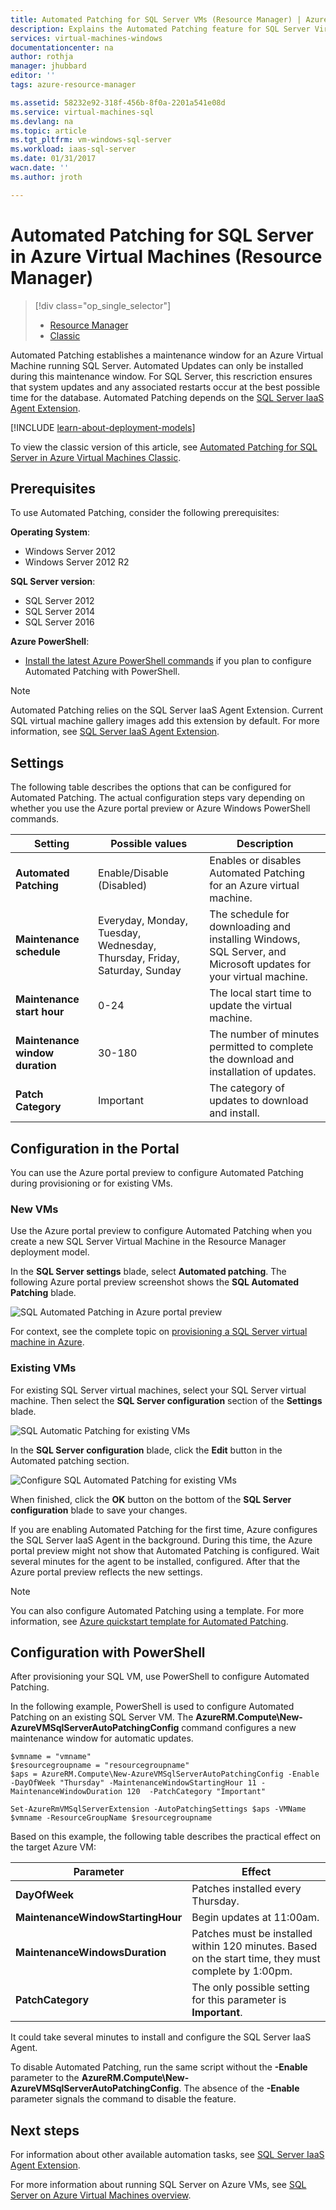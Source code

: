 ```yaml
---
title: Automated Patching for SQL Server VMs (Resource Manager) | Azure
description: Explains the Automated Patching feature for SQL Server Virtual Machines running in Azure using Resource Manager.
services: virtual-machines-windows
documentationcenter: na
author: rothja
manager: jhubbard
editor: ''
tags: azure-resource-manager

ms.assetid: 58232e92-318f-456b-8f0a-2201a541e08d
ms.service: virtual-machines-sql
ms.devlang: na
ms.topic: article
ms.tgt_pltfrm: vm-windows-sql-server
ms.workload: iaas-sql-server
ms.date: 01/31/2017
wacn.date: ''
ms.author: jroth

---
```

# Automated Patching for SQL Server in Azure Virtual Machines (Resource Manager)
> [!div class="op_single_selector"]
> * [Resource Manager](virtual-machines-windows-sql-automated-patching.md)
> * [Classic](../sqlclassic/virtual-machines-windows-classic-sql-automated-patching.md)
> 
> 

Automated Patching establishes a maintenance window for an Azure Virtual Machine running SQL Server. Automated Updates can only be installed during this maintenance window. For SQL Server, this rescriction ensures that system updates and any associated restarts occur at the best possible time for the database. Automated Patching depends on the [SQL Server IaaS Agent Extension](virtual-machines-windows-sql-server-agent-extension.md).

[!INCLUDE [learn-about-deployment-models](../../../../includes/learn-about-deployment-models-rm-include.md)]

To view the classic version of this article, see [Automated Patching for SQL Server in Azure Virtual Machines Classic](../sqlclassic/virtual-machines-windows-classic-sql-automated-patching.md).

## Prerequisites
To use Automated Patching, consider the following prerequisites:

**Operating System**:

* Windows Server 2012
* Windows Server 2012 R2

**SQL Server version**:

* SQL Server 2012
* SQL Server 2014
* SQL Server 2016

**Azure PowerShell**:

* [Install the latest Azure PowerShell commands](https://docs.microsoft.com/powershell/azureps-cmdlets-docs) if you plan to configure Automated Patching with PowerShell.

> [!NOTE]
> Automated Patching relies on the SQL Server IaaS Agent Extension. Current SQL virtual machine gallery images add this extension by default. For more information, see [SQL Server IaaS Agent Extension](virtual-machines-windows-sql-server-agent-extension.md).
> 
> 

## Settings
The following table describes the options that can be configured for Automated Patching. The actual configuration steps vary depending on whether you use the Azure portal preview or Azure Windows PowerShell commands.

| Setting | Possible values | Description |
| --- | --- | --- |
| **Automated Patching** |Enable/Disable (Disabled) |Enables or disables Automated Patching for an Azure virtual machine. |
| **Maintenance schedule** |Everyday, Monday, Tuesday, Wednesday, Thursday, Friday, Saturday, Sunday |The schedule for downloading and installing Windows, SQL Server, and Microsoft updates for your virtual machine. |
| **Maintenance start hour** |0-24 |The local start time to update the virtual machine. |
| **Maintenance window duration** |30-180 |The number of minutes permitted to complete the download and installation of updates. |
| **Patch Category** |Important |The category of updates to download and install. |

## Configuration in the Portal
You can use the Azure portal preview to configure Automated Patching during provisioning or for existing VMs.

### New VMs
Use the Azure portal preview to configure Automated Patching when you create a new SQL Server Virtual Machine in the Resource Manager deployment model.

In the **SQL Server settings** blade, select **Automated patching**. The following Azure portal preview screenshot shows the **SQL Automated Patching** blade.

![SQL Automated Patching in Azure portal preview](./media/virtual-machines-windows-sql-automated-patching/azure-sql-arm-patching.png)

For context, see the complete topic on [provisioning a SQL Server virtual machine in Azure](virtual-machines-windows-portal-sql-server-provision.md).

### Existing VMs
For existing SQL Server virtual machines, select your SQL Server virtual machine. Then select the **SQL Server configuration** section of the **Settings** blade.

![SQL Automatic Patching for existing VMs](./media/virtual-machines-windows-sql-automated-patching/azure-sql-rm-patching-existing-vms.png)

In the **SQL Server configuration** blade, click the **Edit** button in the Automated patching section.

![Configure SQL Automated Patching for existing VMs](./media/virtual-machines-windows-sql-automated-patching/azure-sql-rm-patching-configuration.png)

When finished, click the **OK** button on the bottom of the **SQL Server configuration** blade to save your changes.

If you are enabling Automated Patching for the first time, Azure configures the SQL Server IaaS Agent in the background. During this time, the Azure portal preview might not show that Automated Patching is configured. Wait several minutes for the agent to be installed, configured. After that the Azure portal preview reflects the new settings.

> [!NOTE]
> You can also configure Automated Patching using a template. For more information, see [Azure quickstart template for Automated Patching](https://github.com/Azure/azure-quickstart-templates/tree/master/101-vm-sql-existing-autopatching-update).
> 
> 

## Configuration with PowerShell
After provisioning your SQL VM, use PowerShell to configure Automated Patching.

In the following example, PowerShell is used to configure Automated Patching on an existing SQL Server VM. The **AzureRM.Compute\New-AzureVMSqlServerAutoPatchingConfig** command configures a new maintenance window for automatic updates.

    $vmname = "vmname"
    $resourcegroupname = "resourcegroupname"
    $aps = AzureRM.Compute\New-AzureVMSqlServerAutoPatchingConfig -Enable -DayOfWeek "Thursday" -MaintenanceWindowStartingHour 11 -MaintenanceWindowDuration 120  -PatchCategory "Important"

    Set-AzureRmVMSqlServerExtension -AutoPatchingSettings $aps -VMName $vmname -ResourceGroupName $resourcegroupname

Based on this example, the following table describes the practical effect on the target Azure VM:

| Parameter | Effect |
| --- | --- |
| **DayOfWeek** |Patches installed every Thursday. |
| **MaintenanceWindowStartingHour** |Begin updates at 11:00am. |
| **MaintenanceWindowsDuration** |Patches must be installed within 120 minutes. Based on the start time, they must complete by 1:00pm. |
| **PatchCategory** |The only possible setting for this parameter is **Important**. |

It could take several minutes to install and configure the SQL Server IaaS Agent.

To disable Automated Patching, run the same script without the **-Enable** parameter to the **AzureRM.Compute\New-AzureVMSqlServerAutoPatchingConfig**. The absence of the **-Enable** parameter signals the command to disable the feature.

## Next steps
For information about other available automation tasks, see [SQL Server IaaS Agent Extension](virtual-machines-windows-sql-server-agent-extension.md).

For more information about running SQL Server on Azure VMs, see [SQL Server on Azure Virtual Machines overview](virtual-machines-windows-sql-server-iaas-overview.md).
